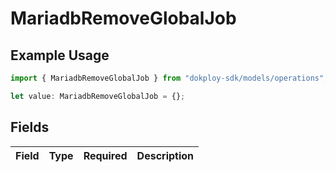 # MariadbRemoveGlobalJob

## Example Usage

```typescript
import { MariadbRemoveGlobalJob } from "dokploy-sdk/models/operations";

let value: MariadbRemoveGlobalJob = {};
```

## Fields

| Field       | Type        | Required    | Description |
| ----------- | ----------- | ----------- | ----------- |